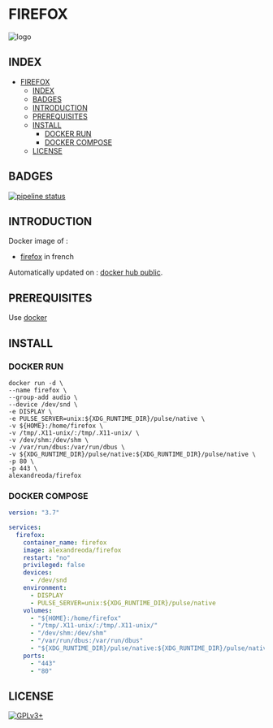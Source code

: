 # FIREFOX

![logo](https://assets.gitlab-static.net/uploads/-/system/project/avatar/12904445/Firefox-Logo-1.jpg)

## INDEX

- [FIREFOX](#firefox)
  - [INDEX](#index)
  - [BADGES](#badges)
  - [INTRODUCTION](#introduction)
  - [PREREQUISITES](#prerequisites)
  - [INSTALL](#install)
    - [DOCKER RUN](#docker-run)
    - [DOCKER COMPOSE](#docker-compose)
  - [LICENSE](#license)

## BADGES

[![pipeline status](https://gitlab.com/oda-alexandre/firefox/badges/master/pipeline.svg)](https://gitlab.com/oda-alexandre/firefox/commits/master)

## INTRODUCTION

Docker image of :

- [firefox](https://www.mozilla.org/en-US/firefox/new/) in french

Automatically updated on : [docker hub public](https://hub.docker.com/r/alexandreoda/firefox).

## PREREQUISITES

Use [docker](https://www.docker.com)

## INSTALL

### DOCKER RUN

```\
docker run -d \
--name firefox \
--group-add audio \
--device /dev/snd \
-e DISPLAY \
-e PULSE_SERVER=unix:${XDG_RUNTIME_DIR}/pulse/native \
-v ${HOME}:/home/firefox \
-v /tmp/.X11-unix/:/tmp/.X11-unix/ \
-v /dev/shm:/dev/shm \
-v /var/run/dbus:/var/run/dbus \
-v ${XDG_RUNTIME_DIR}/pulse/native:${XDG_RUNTIME_DIR}/pulse/native \
-p 80 \
-p 443 \
alexandreoda/firefox
```

### DOCKER COMPOSE

```yml
version: "3.7"

services:
  firefox:
    container_name: firefox
    image: alexandreoda/firefox
    restart: "no"
    privileged: false
    devices:
      - /dev/snd
    environment:
      - DISPLAY
      - PULSE_SERVER=unix:${XDG_RUNTIME_DIR}/pulse/native
    volumes:
      - "${HOME}:/home/firefox"
      - "/tmp/.X11-unix/:/tmp/.X11-unix/"
      - "/dev/shm:/dev/shm"
      - "/var/run/dbus:/var/run/dbus"
      - "${XDG_RUNTIME_DIR}/pulse/native:${XDG_RUNTIME_DIR}/pulse/native"
    ports:
      - "443"
      - "80"
```

## LICENSE

[![GPLv3+](http://gplv3.fsf.org/gplv3-127x51.png)](https://gitlab.com/oda-alexandre/firefox/blob/master/LICENSE)
